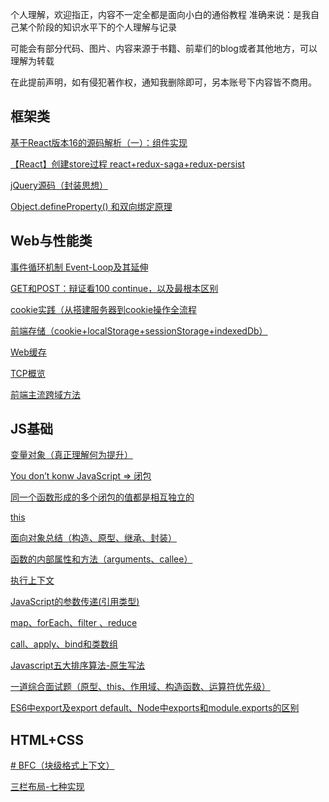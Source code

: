 

个人理解，欢迎指正，内容不一定全都是面向小白的通俗教程
准确来说：是我自己某个阶段的知识水平下的个人理解与记录

可能会有部分代码、图片、内容来源于书籍、前辈们的blog或者其他地方，可以理解为转载

在此提前声明，如有侵犯著作权，通知我删除即可，另本账号下内容皆不商用。

## 框架类
[基于React版本16的源码解析（一）：组件实现](https://github.com/amandakelake/blog/issues/27)

[【React】创建store过程   react+redux-saga+redux-persist](https://github.com/amandakelake/blog/issues/9)

[jQuery源码（封装思想）](https://github.com/amandakelake/blog/issues/12)

[Object.defineProperty() 和双向绑定原理](https://github.com/amandakelake/blog/issues/8)

## Web与性能类
[事件循环机制 Event-Loop及其延伸](https://github.com/amandakelake/blog/issues/26)

[GET和POST：辩证看100 continue，以及最根本区别](https://github.com/amandakelake/blog/issues/20)

[cookie实践（从搭建服务器到cookie操作全流程](https://github.com/amandakelake/blog/issues/18)

[前端存储（cookie+localStorage+sessionStorage+indexedDb）](https://github.com/amandakelake/blog/issues/13)

[Web缓存](https://github.com/amandakelake/blog/issues/15)

[TCP概览](https://github.com/amandakelake/blog/issues/21)

[前端主流跨域方法](https://github.com/amandakelake/blog/issues/17)

## JS基础

[变量对象（真正理解何为提升）](https://github.com/amandakelake/blog/issues/7)

[You don’t konw JavaScript => 闭包](https://github.com/amandakelake/blog/issues/24)

[同一个函数形成的多个闭包的值都是相互独立的](https://github.com/amandakelake/blog/issues/1)

[this](https://github.com/amandakelake/blog/issues/5)

[面向对象总结（构造、原型、继承、封装）](https://github.com/amandakelake/blog/issues/3)

[函数的内部属性和方法（arguments、callee）](https://github.com/amandakelake/blog/issues/6)

[执行上下文](https://github.com/amandakelake/blog/issues/11)

[JavaScript的参数传递(引用类型)](https://github.com/amandakelake/blog/issues/2)

[map、forEach、filter 、reduce](https://github.com/amandakelake/blog/issues/19)

[call、apply、bind和类数组](https://github.com/amandakelake/blog/issues/16)

[Javascript五大排序算法-原生写法](https://github.com/amandakelake/blog/issues/4)

[一道综合面试题（原型、this、作用域、构造函数、运算符优先级）](https://github.com/amandakelake/blog/issues/10)

[ES6中export及export default、Node中exports和module.exports的区别](https://github.com/amandakelake/blog/issues/22)


## HTML+CSS
[# BFC（块级格式上下文）](https://github.com/amandakelake/blog/issues/25)

[三栏布局-七种实现](https://github.com/amandakelake/blog/issues/28)

